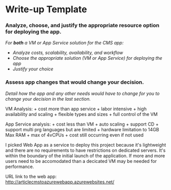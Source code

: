 # Write-up Template

### Analyze, choose, and justify the appropriate resource option for deploying the app.

*For **both** a VM or App Service solution for the CMS app:*
- *Analyze costs, scalability, availability, and workflow*
- *Choose the appropriate solution (VM or App Service) for deploying the app*
- *Justify your choice*

### Assess app changes that would change your decision.

*Detail how the app and any other needs would have to change for you to change your decision in the last section.* 

VM Analysis:
    + cost more than app service
    + labor intensive
    + high availability and scaling
    + flexible types and sizes
    + full control of the VM



App Service analysis:
    + cost less than VM
    + auto scaling
    + support CD
    + support multi prg languages but are limited
    + hardware limitation to 14GB Max RAM
    + max of 4vCPUs
    + cost still occurring even if not used

I picked Web App as a service to deploy this project because it's lightweight and there are no requirements to have restrictions on dedicated servers.  It's within the boundary of the initial launch of the application.  If more and more users need to be accomodated than a decicated VM may be needed for performance.

URL link to the web app:  http://articlecmstoazurewebapp.azurewebsites.net/